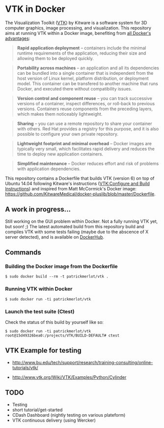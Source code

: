 # VTK in Docker
The Visualization Toolkit ([VTK](http://www.vtk.org/Wiki/VTK)) by Kitware is a software system for 3D computer graphics, image processing, and visualization.
This repository aims at running VTK within a Docker image, benefiting from [all Docker's advantages](https://access.redhat.com/documentation/en-US/Red_Hat_Enterprise_Linux/7/html/7.0_Release_Notes/sect-Red_Hat_Enterprise_Linux-7.0_Release_Notes-Linux_Containers_with_Docker_Format-Advantages_of_Using_Docker.html):

> **Rapid application deployment** – containers include the minimal runtime requirements of the application, reducing their size and allowing them to be deployed quickly.

> **Portability across machines** – an application and all its dependencies can be bundled into a single container that is independent from the host version of Linux kernel, platform distribution, or deployment model. This container can be transfered to another machine that runs Docker, and executed there without compatibility issues.

> **Version control and component reuse** – you can track successive versions of a container, inspect differences, or roll-back to previous versions. Containers reuse components from the preceding layers, which makes them noticeably lightweight.

> **Sharing** – you can use a remote repository to share your container with others. Red Hat provides a registry for this purpose, and it is also possible to configure your own private repository.

> **Lightweight footprint and minimal overhead** – Docker images are typically very small, which facilitates rapid delivery and reduces the time to deploy new application containers.

> **Simplified maintenance** – Docker reduces effort and risk of problems with application dependencies.  


This repository contains a Dockerfile that builds VTK (version 6) on top of Ubuntu 14.04 following Kitware's instructions ([VTK:Configure and Build Instructions](http://www.vtk.org/Wiki/VTK/Configure_and_Buildx)) and inspired from  Matt McCormick's Docker image: https://github.com/KitwareMedical/docker-pluslib/blob/master/Dockerfile.

## A work in progress...

Still working on the GUI problem within Docker. Not a fully running VTK yet, but soon! ;)
The latest automated build from this repository build and compiles VTK with some tests failing (maybe due to the abscence of X server detected), and is available on [DockerHub](https://registry.hub.docker.com/u/patrickmerlot/vtk/).


## Commands
### Building the Docker image from the Dockerfile
```shell
$ sudo docker build --rm -t patrickmerlot/vtk .
```
### Running VTK within Docker
```shell
$ sudo docker run -ti patrickmerlot/vtk
```

### Launch the test suite (Ctest)
Check the status of this build by yourself like so:

```shell
$ sudo docker run -ti patrickmerlot/vtk
root@15d49326bea0:/projects/VTK/BUILD-DEFAULT# ctest
```

## VTK Example for testing
- http://www.bu.edu/tech/support/research/training-consulting/online-tutorials/vtk/

- http://www.vtk.org/Wiki/VTK/Examples/Python/Cylinder

## TODO
- Testing
- short tutorial/get-started
- CDash Dashboard (nightly testing on various plateform)
- VTK continuous delivery (using Wercker)
